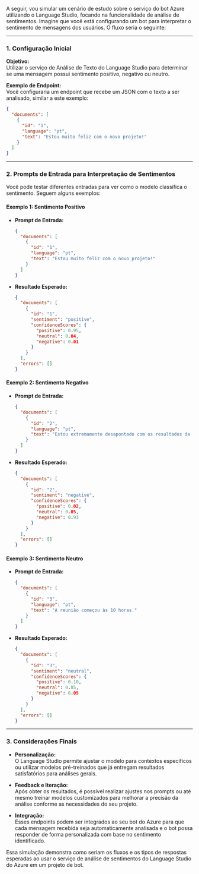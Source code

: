 
A seguir, vou simular um cenário de estudo sobre o serviço do bot Azure utilizando o Language Studio, focando na funcionalidade de análise de sentimentos. Imagine que você está configurando um bot para interpretar o sentimento de mensagens dos usuários. O fluxo seria o seguinte:

---

### 1. Configuração Inicial

**Objetivo:**  
Utilizar o serviço de Análise de Texto do Language Studio para determinar se uma mensagem possui sentimento positivo, negativo ou neutro.

**Exemplo de Endpoint:**  
Você configuraria um endpoint que recebe um JSON com o texto a ser analisado, similar a este exemplo:

```json
{
  "documents": [
    {
      "id": "1",
      "language": "pt",
      "text": "Estou muito feliz com o novo projeto!"
    }
  ]
}
```

---

### 2. Prompts de Entrada para Interpretação de Sentimentos

Você pode testar diferentes entradas para ver como o modelo classifica o sentimento. Seguem alguns exemplos:

#### Exemplo 1: Sentimento Positivo
- **Prompt de Entrada:**

  ```json
  {
    "documents": [
      {
        "id": "1",
        "language": "pt",
        "text": "Estou muito feliz com o novo projeto!"
      }
    ]
  }
  ```

- **Resultado Esperado:**

  ```json
  {
    "documents": [
      {
        "id": "1",
        "sentiment": "positive",
        "confidenceScores": {
          "positive": 0.95,
          "neutral": 0.04,
          "negative": 0.01
        }
      }
    ],
    "errors": []
  }
  ```

#### Exemplo 2: Sentimento Negativo
- **Prompt de Entrada:**

  ```json
  {
    "documents": [
      {
        "id": "2",
        "language": "pt",
        "text": "Estou extremamente desapontado com os resultados da reunião."
      }
    ]
  }
  ```

- **Resultado Esperado:**

  ```json
  {
    "documents": [
      {
        "id": "2",
        "sentiment": "negative",
        "confidenceScores": {
          "positive": 0.02,
          "neutral": 0.05,
          "negative": 0.93
        }
      }
    ],
    "errors": []
  }
  ```

#### Exemplo 3: Sentimento Neutro
- **Prompt de Entrada:**

  ```json
  {
    "documents": [
      {
        "id": "3",
        "language": "pt",
        "text": "A reunião começou às 10 horas."
      }
    ]
  }
  ```

- **Resultado Esperado:**

  ```json
  {
    "documents": [
      {
        "id": "3",
        "sentiment": "neutral",
        "confidenceScores": {
          "positive": 0.10,
          "neutral": 0.85,
          "negative": 0.05
        }
      }
    ],
    "errors": []
  }
  ```

---

### 3. Considerações Finais

- **Personalização:**  
  O Language Studio permite ajustar o modelo para contextos específicos ou utilizar modelos pré-treinados que já entregam resultados satisfatórios para análises gerais.

- **Feedback e Iteração:**  
  Após obter os resultados, é possível realizar ajustes nos prompts ou até mesmo treinar modelos customizados para melhorar a precisão da análise conforme as necessidades do seu projeto.

- **Integração:**  
  Esses endpoints podem ser integrados ao seu bot do Azure para que cada mensagem recebida seja automaticamente analisada e o bot possa responder de forma personalizada com base no sentimento identificado.

Essa simulação demonstra como seriam os fluxos e os tipos de respostas esperadas ao usar o serviço de análise de sentimentos do Language Studio do Azure em um projeto de bot.
